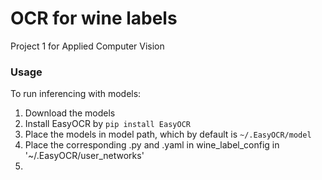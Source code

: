 # OCR for wine labels
Project 1 for Applied Computer Vision

### Usage
To run inferencing with models:
1. Download the models
2. Install EasyOCR by `pip install EasyOCR`
3. Place the models in model path, which by default is `~/.EasyOCR/model`
4. Place the corresponding .py and .yaml in wine_label_config in '~/.EasyOCR/user_networks'
5. 
